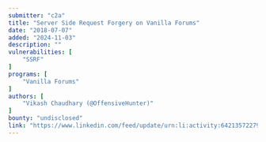 ```yaml
---
submitter: "c2a"
title: "Server Side Request Forgery on Vanilla Forums"
date: "2018-07-07"
added: "2024-11-03"
description: ""
vulnerabilities: [
    "SSRF"
]
programs: [
    "Vanilla Forums"
]
authors: [
    "Vikash Chaudhary (@OffensiveHunter)"
]
bounty: "undisclosed"
link: "https://www.linkedin.com/feed/update/urn:li:activity:6421357227923337216"
---
```




